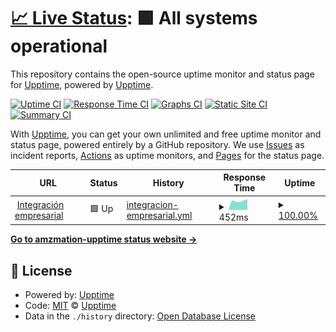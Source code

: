 # [📈 Live Status](https://demo.upptime.js.org): <!--live status--> **🟩 All systems operational**

This repository contains the open-source uptime monitor and status page for [Upptime](https://upptime.js.org), powered by [Upptime](https://github.com/upptime/upptime).

[![Uptime CI](https://github.com/AlonsoK28/amzmation-upptime/workflows/Uptime%20CI/badge.svg)](https://github.com/AlonsoK28/amzmation-upptime/actions?query=workflow%3A%22Uptime+CI%22)
[![Response Time CI](https://github.com/AlonsoK28/amzmation-upptime/workflows/Response%20Time%20CI/badge.svg)](https://github.com/AlonsoK28/amzmation-upptime/actions?query=workflow%3A%22Response+Time+CI%22)
[![Graphs CI](https://github.com/AlonsoK28/amzmation-upptime/workflows/Graphs%20CI/badge.svg)](https://github.com/AlonsoK28/amzmation-upptime/actions?query=workflow%3A%22Graphs+CI%22)
[![Static Site CI](https://github.com/AlonsoK28/amzmation-upptime/workflows/Static%20Site%20CI/badge.svg)](https://github.com/AlonsoK28/amzmation-upptime/actions?query=workflow%3A%22Static+Site+CI%22)
[![Summary CI](https://github.com/AlonsoK28/amzmation-upptime/workflows/Summary%20CI/badge.svg)](https://github.com/AlonsoK28/amzmation-upptime/actions?query=workflow%3A%22Summary+CI%22)

With [Upptime](https://upptime.js.org), you can get your own unlimited and free uptime monitor and status page, powered entirely by a GitHub repository. We use [Issues](https://github.com/upptime/upptime/issues) as incident reports, [Actions](https://github.com/AlonsoK28/amzmation-upptime/actions) as uptime monitors, and [Pages](https://demo.upptime.js.org) for the status page.

<!--start: status pages-->
<!-- This summary is generated by Upptime (https://github.com/upptime/upptime) -->
<!-- Do not edit this manually, your changes will be overwritten -->
<!-- prettier-ignore -->
| URL | Status | History | Response Time | Uptime |
| --- | ------ | ------- | ------------- | ------ |
| <img alt="" src="https://labodegachina.com/cdn/shop/files/Favicon-Bodega-China_32x32.png?v=1712133339" height="13"> [Integración empresarial](https://www.prueba.xadanimx.com/api/search-by-codebar-la-bodega-china/M1058-1F-3) | 🟩 Up | [integracion-empresarial.yml](https://github.com/verificador-precios/la-bodega-china-upptime-2/commits/HEAD/history/integracion-empresarial.yml) | <details><summary><img alt="Response time graph" src="./graphs/integracion-empresarial/response-time-week.png" height="20"> 452ms</summary><br><a href="https://verificador-precios.github.io/la-bodega-china-upptime-2/history/integracion-empresarial"><img alt="Response time 452" src="https://img.shields.io/endpoint?url=https%3A%2F%2Fraw.githubusercontent.com%2Fverificador-precios%2Fla-bodega-china-upptime-2%2FHEAD%2Fapi%2Fintegracion-empresarial%2Fresponse-time.json"></a><br><a href="https://verificador-precios.github.io/la-bodega-china-upptime-2/history/integracion-empresarial"><img alt="24-hour response time 452" src="https://img.shields.io/endpoint?url=https%3A%2F%2Fraw.githubusercontent.com%2Fverificador-precios%2Fla-bodega-china-upptime-2%2FHEAD%2Fapi%2Fintegracion-empresarial%2Fresponse-time-day.json"></a><br><a href="https://verificador-precios.github.io/la-bodega-china-upptime-2/history/integracion-empresarial"><img alt="7-day response time 452" src="https://img.shields.io/endpoint?url=https%3A%2F%2Fraw.githubusercontent.com%2Fverificador-precios%2Fla-bodega-china-upptime-2%2FHEAD%2Fapi%2Fintegracion-empresarial%2Fresponse-time-week.json"></a><br><a href="https://verificador-precios.github.io/la-bodega-china-upptime-2/history/integracion-empresarial"><img alt="30-day response time 452" src="https://img.shields.io/endpoint?url=https%3A%2F%2Fraw.githubusercontent.com%2Fverificador-precios%2Fla-bodega-china-upptime-2%2FHEAD%2Fapi%2Fintegracion-empresarial%2Fresponse-time-month.json"></a><br><a href="https://verificador-precios.github.io/la-bodega-china-upptime-2/history/integracion-empresarial"><img alt="1-year response time 452" src="https://img.shields.io/endpoint?url=https%3A%2F%2Fraw.githubusercontent.com%2Fverificador-precios%2Fla-bodega-china-upptime-2%2FHEAD%2Fapi%2Fintegracion-empresarial%2Fresponse-time-year.json"></a></details> | <details><summary><a href="https://verificador-precios.github.io/la-bodega-china-upptime-2/history/integracion-empresarial">100.00%</a></summary><a href="https://verificador-precios.github.io/la-bodega-china-upptime-2/history/integracion-empresarial"><img alt="All-time uptime 100.00%" src="https://img.shields.io/endpoint?url=https%3A%2F%2Fraw.githubusercontent.com%2Fverificador-precios%2Fla-bodega-china-upptime-2%2FHEAD%2Fapi%2Fintegracion-empresarial%2Fuptime.json"></a><br><a href="https://verificador-precios.github.io/la-bodega-china-upptime-2/history/integracion-empresarial"><img alt="24-hour uptime 100.00%" src="https://img.shields.io/endpoint?url=https%3A%2F%2Fraw.githubusercontent.com%2Fverificador-precios%2Fla-bodega-china-upptime-2%2FHEAD%2Fapi%2Fintegracion-empresarial%2Fuptime-day.json"></a><br><a href="https://verificador-precios.github.io/la-bodega-china-upptime-2/history/integracion-empresarial"><img alt="7-day uptime 100.00%" src="https://img.shields.io/endpoint?url=https%3A%2F%2Fraw.githubusercontent.com%2Fverificador-precios%2Fla-bodega-china-upptime-2%2FHEAD%2Fapi%2Fintegracion-empresarial%2Fuptime-week.json"></a><br><a href="https://verificador-precios.github.io/la-bodega-china-upptime-2/history/integracion-empresarial"><img alt="30-day uptime 100.00%" src="https://img.shields.io/endpoint?url=https%3A%2F%2Fraw.githubusercontent.com%2Fverificador-precios%2Fla-bodega-china-upptime-2%2FHEAD%2Fapi%2Fintegracion-empresarial%2Fuptime-month.json"></a><br><a href="https://verificador-precios.github.io/la-bodega-china-upptime-2/history/integracion-empresarial"><img alt="1-year uptime 100.00%" src="https://img.shields.io/endpoint?url=https%3A%2F%2Fraw.githubusercontent.com%2Fverificador-precios%2Fla-bodega-china-upptime-2%2FHEAD%2Fapi%2Fintegracion-empresarial%2Fuptime-year.json"></a></details>

<!--end: status pages-->

[**Go to amzmation-upptime status website →**](https://alonsok28.github.io/amzmation-upptime/)

## 📄 License

- Powered by: [Upptime](https://github.com/upptime/upptime)
- Code: [MIT](./LICENSE) © [Upptime](https://upptime.js.org)
- Data in the `./history` directory: [Open Database License](https://opendatacommons.org/licenses/odbl/1-0/)
